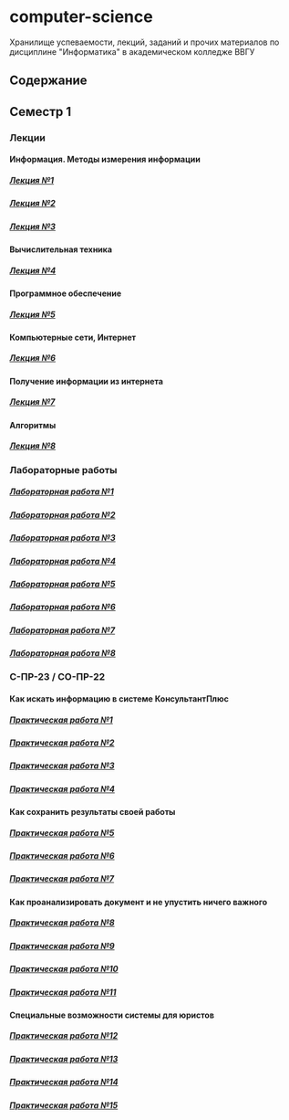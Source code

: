 # computer-science
Хранилище успеваемости, лекций, заданий и прочих материалов по дисциплине "Информатика" в академическом колледже ВВГУ

## Содержание

## Семестр 1

### Лекции

#### Информация. Методы измерения информации

##### [Лекция №1](sem1/lecs/lec1.md)
##### [Лекция №2](sem1/lecs/lec2.pdf)
##### [Лекция №3](sem1/lecs/lec3.md)

#### Вычислительная техника

##### [Лекция №4](sem1/lecs/lec2/lec2.md)

#### Программное обеспечение

##### [Лекция №5](sem1/lecs/lec5.pdf)

#### Компьютерные сети, Интернет

##### [Лекция №6](sem1/lecs/lec6.md)

#### Получение информации из интернета

##### [Лекция №7](sem1/lecs/lec7.md)

#### Алгоритмы

##### [Лекция №8](sem1/lecs/lec8.md)

### Лабораторные работы

##### [Лабораторная работа №1](sem1/labs/lab1/lab1.md)
##### [Лабораторная работа №2](sem1/labs/lab2.md)
##### [Лабораторная работа №3](sem1/labs/lab3.md)
##### [Лабораторная работа №4](sem1/labs/lab4/lab4.md)
##### [Лабораторная работа №5](sem1/labs/lab5/lab5.md)
##### [Лабораторная работа №6](sem1/labs/lab6/lab6.md)
##### [Лабораторная работа №7](sem1/labs/lab7/lab7.md)
##### [Лабораторная работа №8](sem1/labs/lab8/lab8.md)

### С-ПР-23 / СО-ПР-22

#### Как искать информацию в системе КонсультантПлюс

##### [Практическая работа №1](sem1/labs/con1/con1.md)
##### [Практическая работа №2](sem1/labs/con2/con2.md)
##### [Практическая работа №3](sem1/labs/con3/con3.md)
##### [Практическая работа №4](sem1/labs/con4/con4.md)

#### Как сохранить результаты своей работы

##### [Практическая работа №5](sem1/labs/con5/con5.md)
##### [Практическая работа №6](sem1/labs/con6/con6.md)
##### [Практическая работа №7](sem1/labs/con7/con7.md)

#### Как проанализировать документ и не упустить ничего важного

##### [Практическая работа №8](sem1/labs/con8/con8.md)
##### [Практическая работа №9](sem1/labs/con9/con9.md)
##### [Практическая работа №10](sem1/labs/con10/con10.md)
##### [Практическая работа №11](sem1/labs/con11/con11.md)

#### Специальные возможности системы для юристов

##### [Практическая работа №12](sem1/labs/con12/con12.md)
##### [Практическая работа №13](sem1/labs/con13/con13.md)
##### [Практическая работа №14](sem1/labs/con14/con14.md)
##### [Практическая работа №15](sem1/labs/con15/con15.md)
